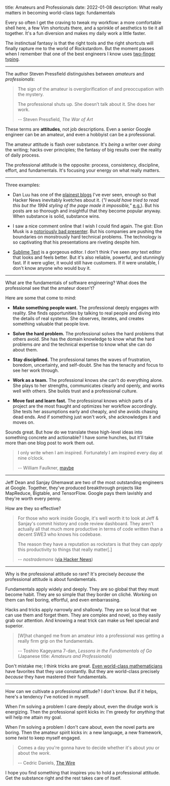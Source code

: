 title: Amateurs and Professionals
date: 2022-01-08
description: What really matters in becoming world-class
tags: fundamentals

Every so often I get the craving to tweak my workflow: a more comfortable shell
here, a few Vim shortcuts there, and a sprinkle of aesthetics to tie it all
together. It's a fun diversion and makes my daily work a little faster.

The instinctual fantasy is that the right tools and the right shortcuts will
finally rapture me to the world of Rockstardom. But the moment passes when I
remember that one of the best engineers I know uses [two-finger typing][2f].

[2f]: https://en.wikipedia.org/wiki/Typing#Hunt_and_peck

---

The author Steven Pressfield distinguishes between *amateurs* and
*professionals*:

> The sign of the amateur is overglorification of and preoccupation with the
> mystery.
>
> The professional shuts up. She doesn’t talk about it. She does her work.
>
> -- Steven Pressfield, *The War of Art*

These terms are **attitudes**, not job descriptions. Even a senior Google
engineer can be an amateur, and even a hobbyist can be a
professional.

The amateur attitude is flash over substance. It's *being* a writer over
*doing* the writing; hacks over principles; the fantasy of big results over the
reality of daily process.

The professional attitude is the opposite: process, consistency, discipline,
effort, and fundamentals. It's focusing your energy on what really matters.

---

Three examples:

- Dan Luu has one of the [plainest blogs](http://danluu.com) I've ever seen,
enough so that Hacker News inevitably kvetches about it. (*"I would have tried
to read this but the 1994 styling of the page made it impossible,"*
[e.g.][dan-hn]). But his posts are so thorough and insightful that they become
popular anyway. When substance is solid, substance wins.

- I saw a nice comment online that I wish I could find again. The gist: Elon Musk
is a [notoriously bad presenter][musk]. But his companies are pushing the
boundaries on monstrously hard technical problems. The technology is so
captivating that his presentations are riveting despite him.

- [Sublime Text][sublime] is a gorgeous editor. I don't think I've seen *any*
text editor that looks and feels better. But it's also reliable, powerful, and
stunningly fast. If it were uglier, it would still have customers. If it were
unstable, I don't know anyone who would buy it.

[dan-hn]: https://news.ycombinator.com/item?id=29551067
[musk]: https://www.google.com/search?q=elon+musk+bad+presenter
[sublime]: https://www.sublimetext.com/

---

What are the fundamentals of software engineering? What does the professional
see that the amateur doesn't?

Here are some that come to mind:

- **Make something people want.** The professional deeply engages with reality.
  She finds opportunities by talking to real people and diving into the details
  of real systems. She observes, iterates, and creates something valuable that
  people love.

- **Solve the hard problem.** The professional solves the hard problems that
  others avoid. She has the domain knowledge to know what the hard problems
  *are* and the technical expertise to know what she can do about them.

- **Stay disciplined.** The professional tames the waves of frustration,
  boredom, uncertainty, and self-doubt. She has the tenacity and focus to see
  her work through.

- **Work as a team.** The professional knows she can't do everything alone. She
  plays to her strengths, communicates clearly and openly, and works well with
  others. She builds trust and a professional culture.

- **Move fast and learn fast.** The professional knows which parts of a project
  are the most fraught and optimizes her workflow accordingly. She tests her
  assumptions early and cheaply, and she avoids chasing dead ends. And if
  something just won't work, she acknowledges it and moves on.

Sounds great. But how do we translate these high-level ideas into something
concrete and actionable? I have some hunches, but it'll take more than one blog
post to work them out.

> I only write when I am inspired. Fortunately I am inspired every day at nine
> o’clock.
>
> -- William Faulkner, [maybe][faulk]

[faulk]: https://quoteinvestigator.com/2013/10/30/inspire-nine/

---

Jeff Dean and Sanjay Ghemawat are two of the most outstanding engineers at
Google. Together, they've produced breakthrough projects like MapReduce,
Bigtable, and TensorFlow. Google pays them lavishly and they're worth every
penny.

How are they so effective?

> For those who work inside Google, it's well worth it to look at Jeff &
> Sanjay's commit history and code review dashboard. They aren't actually all
> that much more productive in terms of code written than a decent SWE3 who
> knows his codebase.
>
>  The reason they have a reputation as rockstars is that they can *apply* this
>  productivity to things that really matter[.]
>
> -- *nostrademons* ([via Hacker News][hn])

[hn]: https://news.ycombinator.com/item?id=5496406

---

Why is the professional attitude so rare? It's precisely *because* the
professional attitude is about fundamentals.

Fundamentals apply widely and deeply. They are so global that they must become
habit. They are so simple that they border on cliché. Working on them can feel
boring, effortful, and even embarrassing.

Hacks and tricks apply narrowly and shallowly. They are so local that we can
use them and forget them. They are complex and novel, so they easily grab our
attention. And knowing a neat trick can make us feel special and superior.

> [W]hat changed me from an amateur into a professional was getting a really
> firm grip on the fundamentals.
>
> -- Toshiro Kageyama 7-dan, *Lessons in the Fundamentals of Go* (Japanese
> title: *Amateurs and Professionals*)

[rota]: https://mathoverflow.net/questions/363119

Don't mistake me; I think tricks are great. [Even world-class
mathematicians][rota] have favorites that they use constantly. But they are
world-class precisely *because* they have mastered their fundamentals.

---

How can we cultivate a professional attitude? I don't know. But if it helps,
here's a tendency I've noticed in myself.

When I'm solving a problem I care deeply about, even the drudge work is
energizing. Then the professional spirit kicks in: I'm greedy for *anything*
that will help me attain my goal.

When I'm solving a problem I don't care about, even the novel parts are boring.
Then the amateur spirit kicks in: a new language, a new framework, some *twist*
to keep myself engaged.

> Comes a day you're gonna have to decide whether it's about *you* or about the
> *work*.
>
> -- Cedric Daniels, [The Wire][wire]

[wire]: https://www.youtube.com/watch?v=FNEDJPeoHZo

I hope you find something that inspires you to hold a professional attitude.
Get the substance right and the rest takes care of itself.
